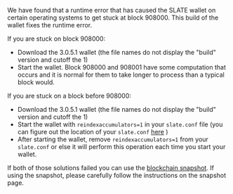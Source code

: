 We have found that a runtime error that has caused the SLATE wallet on certain operating systems to get stuck at block 908000. This build of the wallet fixes the runtime error.

If you are stuck on block 908000:
- Download the 3.0.5.1 wallet (the file names do not display the "build" version and cutoff the 1)
- Start the wallet. Block 908000 and 908001 have some computation that occurs and it is normal for them to take longer to process than a typical block would.

If you are stuck on a block before 908000:
- Download the 3.0.5.1 wallet (the file names do not display the "build" version and cutoff the 1)
- Start the wallet with `reindexaccumulators=1` in your `slate.conf` file (you can figure out the location of your `slate.conf` [here](https://slate.freshdesk.com/support/solutions/articles/30000004664-where-are-my-wallet-dat-blockchain-and-configuration-conf-files-located-) )
- After starting the wallet, remove `reindexaccumulators=1` from your `slate.conf` or else it will perform this operation each time you start your wallet.

If both of those solutions failed you can use the [blockchain snapshot](http://178.254.23.111/~pub/SLATE/Daily-Snapshots-Html/SLATE-Daily-Snapshots.html). If using the snapshot, please carefully follow the instructions on the snapshot page.